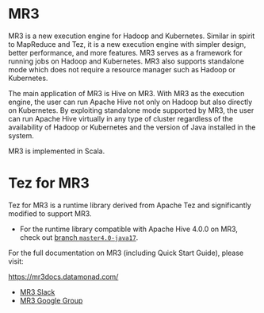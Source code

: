 <!--
  Licensed under the Apache License, Version 2.0 (the "License");
  you may not use this file except in compliance with the License.
  You may obtain a copy of the License at

    http://www.apache.org/licenses/LICENSE-2.0

  Unless required by applicable law or agreed to in writing, software
  distributed under the License is distributed on an "AS IS" BASIS,
  WITHOUT WARRANTIES OR CONDITIONS OF ANY KIND, either express or implied.
  See the License for the specific language governing permissions and
  limitations under the License. See accompanying LICENSE file.
-->
MR3
===

MR3 is a new execution engine for Hadoop and Kubernetes. Similar in spirit to
MapReduce and Tez, it is a new execution engine with simpler design, better
performance, and more features. MR3 serves as a framework for running jobs on
Hadoop and Kubernetes. MR3 also supports standalone mode which does not require
a resource manager such as Hadoop or Kubernetes.

The main application of MR3 is Hive on MR3. With MR3 as the execution engine,
the user can run Apache Hive not only on Hadoop but also directly on Kubernetes.
By exploiting standalone mode supported by MR3, the user can run Apache Hive
virtually in any type of cluster regardless of the availability of Hadoop or
Kubernetes and the version of Java installed in the system.

MR3 is implemented in Scala.

Tez for MR3
==========

Tez for MR3 is a runtime library derived from Apache Tez and significantly modified
to support MR3.

* For the runtime library compatible with Apache Hive 4.0.0 on MR3,
check out [branch `master4.0-java17`](https://github.com/mr3project/tez-mr3/tree/master4.0-java17).

For the full documentation on MR3 (including Quick Start Guide), please visit:

  https://mr3docs.datamonad.com/

* [MR3 Slack](https://join.slack.com/t/mr3-help/shared_invite/zt-1wpqztk35-AN8JRDznTkvxFIjtvhmiNg)
* [MR3 Google Group](https://groups.google.com/g/hive-mr3)


